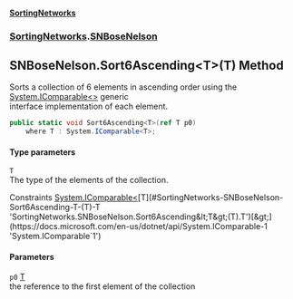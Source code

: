#### [SortingNetworks](./index.md 'index')
### [SortingNetworks](./SortingNetworks.md 'SortingNetworks').[SNBoseNelson](./SortingNetworks-SNBoseNelson.md 'SortingNetworks.SNBoseNelson')
## SNBoseNelson.Sort6Ascending&lt;T&gt;(T) Method
Sorts a collection of 6 elements in ascending order using the [System.IComparable&lt;&gt;](https://docs.microsoft.com/en-us/dotnet/api/System.IComparable-1 'System.IComparable`1') generic  
interface implementation of each element.  
```csharp
public static void Sort6Ascending<T>(ref T p0)
    where T : System.IComparable<T>;
```
#### Type parameters
<a name='SortingNetworks-SNBoseNelson-Sort6Ascending-T-(T)-T'></a>
`T`  
The type of the elements of the collection.  

Constraints [System.IComparable&lt;](https://docs.microsoft.com/en-us/dotnet/api/System.IComparable-1 'System.IComparable`1')[T](#SortingNetworks-SNBoseNelson-Sort6Ascending-T-(T)-T 'SortingNetworks.SNBoseNelson.Sort6Ascending&lt;T&gt;(T).T')[&gt;](https://docs.microsoft.com/en-us/dotnet/api/System.IComparable-1 'System.IComparable`1')  
  
#### Parameters
<a name='SortingNetworks-SNBoseNelson-Sort6Ascending-T-(T)-p0'></a>
`p0` [T](#SortingNetworks-SNBoseNelson-Sort6Ascending-T-(T)-T 'SortingNetworks.SNBoseNelson.Sort6Ascending&lt;T&gt;(T).T')  
the reference to the first element of the collection  
  
